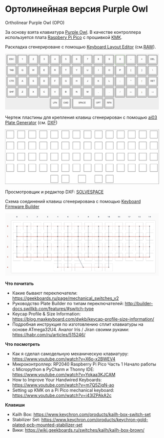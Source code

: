 #  Ортолинейная версия Purple Owl
Ortholinear Purple Owl (OPO)

За основу взята клавиатура [Purple Owl](https://github.com/SonalPinto/purple-owl).
В качестве контроллера используется плата [Raspbery Pi Pico](https://www.raspberrypi.com/products/raspberry-pi-pico/) с прошивкой [KMK](https://github.com/KMKfw/kmk_firmware).

Раскладка сгенерироване с помощью [Keyboard Layout Editor](http://www.keyboard-layout-editor.com/#/gists/5cc3faeed62e0535db84b48822869d70) (cм.[RAW](https://github.com/wowaka/opo/blob/main/kle.txt)).

![](assets/kle.png)


Чертеж пластины для крепления клавиш сгенерирован с помощью [ai03 Plate Generator](https://kbplate.ai03.com/) (см. [DXF](assets/plate.dxf))

![](assets/plate.svg)

Просмотровщик и редактор DXF: [SOLVESPACE](https://solvespace.com/index.pl)

Cхема соединений клавиш сгенерирована с помощью [Keyboard Firmware Builder](https://kbfirmware.com/)

![](assets/wiring.png)


**Что почитать**
- Какие бывают переключатели: https://geekboards.ru/page/mechanical_switches_v2
- Руководство Plate Builder по типам переключателей: http://builder-docs.swillkb.com/features/#switch-type
- Keycap Profile & Size Information: https://blog.maxkeyboard.com/dwkb/keycap-profile-size-information/
- Подробная инструкция по изготовлению сплит клавиатуры на основе ATmega32U4. Аналог Iris / Jiran своими руками: https://habr.com/ru/articles/515246/


**Что посмотреть**
- Как я сделал самодельную механическую клавиатуру: https://www.youtube.com/watch?v=X6o-x2BWEV4
- Микроконтроллер: RP2040 Raspberry Pi Pico Часть 1 Начало работы с Micropython в PyCharm и Thonny IDE: https://www.youtube.com/watch?v=Yokaa3KJCAM
- How to Improve Your Handwired Keyboards: https://www.youtube.com/watch?v=m7Q5ZjqN-ao
- Setting up KMK on a Pi Pico mechanical keyboard: https://www.youtube.com/watch?v=i43lZPAkA2c


**Клавиши**
- Kailh Box: https://www.keychron.com/products/kailh-box-switch-set
- Stabilizer Set: https://www.keychron.com/products/keychron-gold-plated-pcb-mounted-stabilizer-set
- Вики: https://wiki.geekboards.ru/switches/kailh/kailh-box-brown/
